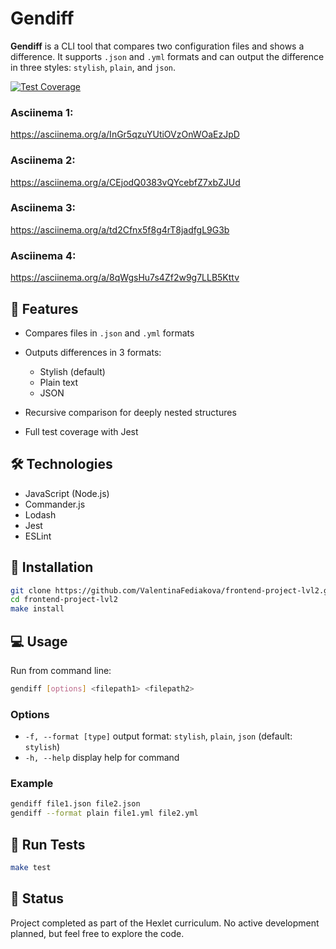 # Gendiff

**Gendiff** is a CLI tool that compares two configuration files and shows a difference.
It supports `.json` and `.yml` formats and can output the difference in three styles: `stylish`, `plain`, and `json`.

[![Test Coverage](https://api.codeclimate.com/v1/badges/2a697c3d1afb290f45bc/test_coverage)](https://codeclimate.com/github/ValentinaFediakova/frontend-project-lvl2/test_coverage)

### Asciinema 1:

https://asciinema.org/a/InGr5qzuYUtiOVzOnWOaEzJpD

### Asciinema 2:

https://asciinema.org/a/CEjodQ0383vQYcebfZ7xbZJUd

### Asciinema 3:

https://asciinema.org/a/td2Cfnx5f8g4rT8jadfgL9G3b

### Asciinema 4:

https://asciinema.org/a/8qWgsHu7s4Zf2w9g7LLB5Kttv

## 📆 Features

- Compares files in `.json` and `.yml` formats
- Outputs differences in 3 formats:

  - Stylish (default)
  - Plain text
  - JSON

- Recursive comparison for deeply nested structures
- Full test coverage with Jest

## 🛠️ Technologies

- JavaScript (Node.js)
- Commander.js
- Lodash
- Jest
- ESLint

## 🚀 Installation

```bash
git clone https://github.com/ValentinaFediakova/frontend-project-lvl2.git
cd frontend-project-lvl2
make install
```

## 💻 Usage

Run from command line:

```bash
gendiff [options] <filepath1> <filepath2>
```

### Options

- `-f, --format [type]` output format: `stylish`, `plain`, `json` (default: `stylish`)
- `-h, --help` display help for command

### Example

```bash
gendiff file1.json file2.json
gendiff --format plain file1.yml file2.yml
```

## 🧪 Run Tests

```bash
make test
```

## 📆 Status

Project completed as part of the Hexlet curriculum. No active development planned, but feel free to explore the code.
